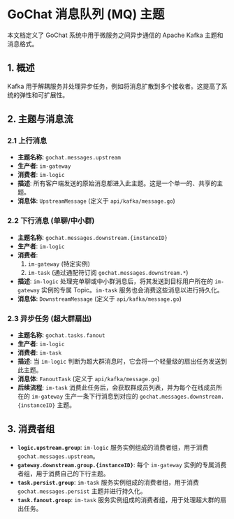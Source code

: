 # GoChat 消息队列 (MQ) 主题

本文档定义了 GoChat 系统中用于微服务之间异步通信的 Apache Kafka 主题和消息格式。

## 1. 概述

Kafka 用于解耦服务并处理异步任务，例如将消息扩散到多个接收者。这提高了系统的弹性和可扩展性。

## 2. 主题与消息流

### 2.1 上行消息

-   **主题名称**: `gochat.messages.upstream`
-   **生产者**: `im-gateway`
-   **消费者**: `im-logic`
-   **描述**: 所有客户端发送的原始消息都进入此主题。这是一个单一的、共享的主题。
-   **消息体**: `UpstreamMessage` (定义于 `api/kafka/message.go`)

### 2.2 下行消息 (单聊/中小群)

-   **主题名称**: `gochat.messages.downstream.{instanceID}`
-   **生产者**: `im-logic`
-   **消费者**:
    1.  `im-gateway` (特定实例)
    2.  `im-task` (通过通配符订阅 `gochat.messages.downstream.*`)
-   **描述**: `im-logic` 处理完单聊或中小群消息后，将其发送到目标用户所在的 `im-gateway` 实例的专属 Topic。`im-task` 服务也会消费这些消息以进行持久化。
-   **消息体**: `DownstreamMessage` (定义于 `api/kafka/message.go`)

### 2.3 异步任务 (超大群扇出)

-   **主题名称**: `gochat.tasks.fanout`
-   **生产者**: `im-logic`
-   **消费者**: `im-task`
-   **描述**: 当 `im-logic` 判断为超大群消息时，它会将一个轻量级的扇出任务发送到此主题。
-   **消息体**: `FanoutTask` (定义于 `api/kafka/message.go`)
-   **后续流程**: `im-task` 消费此任务后，会获取群成员列表，并为每个在线成员所在的 `im-gateway` 生产一条下行消息到对应的 `gochat.messages.downstream.{instanceID}` 主题。

## 3. 消费者组

-   **`logic.upstream.group`**: `im-logic` 服务实例组成的消费者组，用于消费 `gochat.messages.upstream`。
-   **`gateway.downstream.group.{instanceID}`**: 每个 `im-gateway` 实例的专属消费者组，用于消费自己的下行主题。
-   **`task.persist.group`**: `im-task` 服务实例组成的消费者组，用于消费 `gochat.messages.persist` 主题并进行持久化。
-   **`task.fanout.group`**: `im-task` 服务实例组成的消费者组，用于处理超大群的扇出任务。